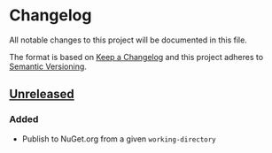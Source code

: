 # Changelog

All notable changes to this project will be documented in this file.

The format is based on [Keep a Changelog](https://keepachangelog.com/en/1.0.0/)
and this project adheres to [Semantic Versioning](https://semver.org/spec/v2.0.0.html).

## [Unreleased]

### Added
- Publish to NuGet.org from a given `working-directory`

[Unreleased]: https://github.com/cucumber/action-publish-mvn/compare/v0.0.0...HEAD
